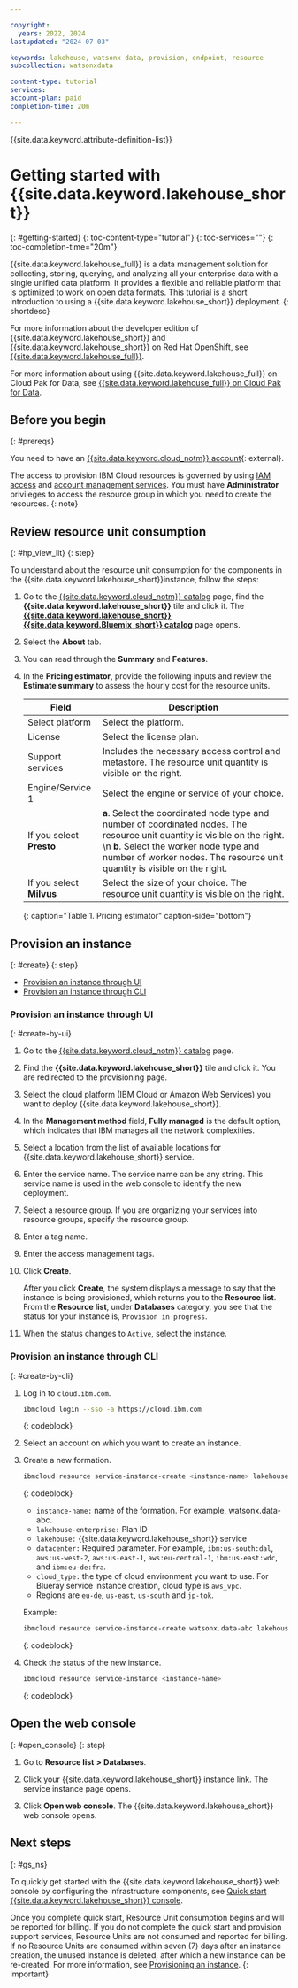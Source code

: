 ```yaml
---

copyright:
  years: 2022, 2024
lastupdated: "2024-07-03"

keywords: lakehouse, watsonx data, provision, endpoint, resource
subcollection: watsonxdata

content-type: tutorial
services:
account-plan: paid
completion-time: 20m

---
```



{{site.data.keyword.attribute-definition-list}}

# Getting started with {{site.data.keyword.lakehouse_short}}
{: #getting-started}
{: toc-content-type="tutorial"}
{: toc-services=""}
{: toc-completion-time="20m"}


{{site.data.keyword.lakehouse_full}} is a data management solution for collecting, storing, querying, and analyzing all your enterprise data with a single unified data platform. It provides a flexible and reliable platform that is optimized to work on open data formats.
This tutorial is a short introduction to using a {{site.data.keyword.lakehouse_short}} deployment.
{: shortdesc}

For more information about the developer edition of {{site.data.keyword.lakehouse_short}} and {{site.data.keyword.lakehouse_short}} on Red Hat OpenShift, see [{{site.data.keyword.lakehouse_full}}](https://www.ibm.com/docs/en/watsonxdata/1.1.x).

For more information about using {{site.data.keyword.lakehouse_full}} on Cloud Pak for Data, see [{{site.data.keyword.lakehouse_full}} on Cloud Pak for Data](https://www.ibm.com/docs/en/cloud-paks/cp-data/4.8.x?topic=services-watsonxdata).

## Before you begin
{: #prereqs}

You need to have an [{{site.data.keyword.cloud_notm}} account](https://cloud.ibm.com/registration){: external}.

The access to provision IBM Cloud resources is governed by using [IAM access](https://cloud.ibm.com/docs/account?topic=account-userroles&interface=ui) and [account management services](https://cloud.ibm.com/docs/account?topic=account-account-services&interface=ui). You must have **Administrator** privileges to access the resource group in which you need to create the resources.
{: note}




## Review resource unit consumption
{: #hp_view_lit}
{: step}

To understand about the resource unit consumption for the components in the {{site.data.keyword.lakehouse_short}}instance, follow the steps:

1. Go to the [{{site.data.keyword.cloud_notm}} catalog](https://cloud.ibm.com/catalog) page, find the **{{site.data.keyword.lakehouse_short}}** tile and click it. The [**{{site.data.keyword.lakehouse_short}}** **{{site.data.keyword.Bluemix_short}} catalog**](https://cloud.ibm.com/watsonxdata) page opens.

1. Select the **About** tab.

1. You can read through the **Summary** and **Features**.

1. In the **Pricing estimator**, provide the following inputs and review the **Estimate summary** to assess the hourly cost for the resource units.


   | Field | Description |
   |--------------------------|----------------|
   |Select platform |Select the platform.|
   |License |Select the license plan.|
   |Support services|Includes the necessary access control and metastore. The resource unit quantity is visible on the right.|
   |Engine/Service 1|Select the engine or service of your choice.|
   |If you select **Presto**|**a**. Select the coordinated node type and number of coordinated nodes. The resource unit quantity is visible on the right. \n **b**. Select the worker node type and number of worker nodes. The resource unit quantity is visible on the right.|
   |If you select **Milvus**|Select the size of your choice. The resource unit quantity is visible on the right.|
   {: caption="Table 1. Pricing estimator" caption-side="bottom"}

## Provision an instance
{: #create}
{: step}

* [Provision an instance through UI](#create-by-ui)
* [Provision an instance through CLI](#create-by-cli)

### Provision an instance through UI
{: #create-by-ui}

1. Go to the [{{site.data.keyword.cloud_notm}} catalog](https://cloud.ibm.com/catalog) page.

2. Find the **{{site.data.keyword.lakehouse_short}}** tile and click it. You are redirected to the provisioning page.

3. Select the cloud platform (IBM Cloud or Amazon Web Services) you want to deploy {{site.data.keyword.lakehouse_short}}.

4. In the **Management method** field, **Fully managed** is the default option, which indicates that IBM manages all the network complexities.

5. Select a location from the list of available locations for {{site.data.keyword.lakehouse_short}} service.

6. Enter the service name. The service name can be any string. This service name is used in the web console to identify the new deployment.

7. Select a resource group. If you are organizing your services into resource groups, specify the resource group.

8. Enter a tag name.

9. Enter the access management tags.

   <!-- 1. Select the type of network endpoints that is used for accessing the service.
   a. **Public endpoint only** - Public endpoints provide a connection to your deployment on the public network (single endpoint).
   b. **Private endpoint only** - Private endpoints route traffic through the IBM Cloud Private network (single endpoint).
   c. **Both public and private endpoints** - Public endpoints provide a connection to your deployment on the public network. Private endpoints route traffic through the IBM Cloud Private network. (Two separate endpoints). -->

10. Click **Create**.

    After you click **Create**, the system displays a message to say that the instance is being provisioned, which returns you to the **Resource list**. From the **Resource list**, under **Databases** category, you see that the status for your instance is, `Provision in progress`.

11. When the status changes to `Active`, select the instance.

### Provision an instance through CLI
{: #create-by-cli}

1. Log in to `cloud.ibm.com`.

   ```bash
   ibmcloud login --sso -a https://cloud.ibm.com
   ```
   {: codeblock}

2. Select an account on which you want to create an instance.

3. Create a new formation.

    ```bash
    ibmcloud resource service-instance-create <instance-name> lakehouse lakehouse-enterprise <region> -g Default -p <cloud_type> '{"datacenter": ""}'`
    ```
    {: codeblock}

    - `instance-name:` name of the formation. For example, watsonx.data-abc.
    - `lakehouse-enterprise:` Plan ID
    - `lakehouse:` {{site.data.keyword.lakehouse_short}} service
    - `datacenter:` Required parameter. For example, `ibm:us-south:dal`, `aws:us-west-2`, `aws:us-east-1`, `aws:eu-central-1`, `ibm:us-east:wdc`, and `ibm:eu-de:fra`.
    - `cloud_type:` the type of cloud environment you want to use. For Blueray service instance creation, cloud type is `aws_vpc`.
    - Regions are `eu-de`, `us-east`, `us-south` and `jp-tok`.

    Example:

    ```bash
    ibmcloud resource service-instance-create watsonx.data-abc lakehouse lakehouse-enterprise us-south -g Default -p aws_vpc '{"datacenter": "ibm:us-south:dal"}'
    ```
    {: codeblock}

4. Check the status of the new instance.

    ```bash
    ibmcloud resource service-instance <instance-name>
    ```
    {: codeblock}

## Open the web console
{: #open_console}
{: step}

1. Go to **Resource list** **>** **Databases**.

2. Click your {{site.data.keyword.lakehouse_short}} instance link. The service instance page opens.

3. Click **Open web console**. The {{site.data.keyword.lakehouse_short}} web console opens.

    <!-- 1. Log in to the console with your IBMid and password. The {{site.data.keyword.lakehouse_short}} web console opens. -->

## Next steps
{: #gs_ns}

To quickly get started with the {{site.data.keyword.lakehouse_short}} web console by configuring the infrastructure components, see [Quick start {{site.data.keyword.lakehouse_short}} console](watsonxdata?topic=watsonxdata-quick_start).

Once you complete quick start, Resource Unit consumption begins and will be reported for billing.
If you do not complete the quick start and provision support services, Resource Units are not consumed and reported for billing.
If no Resource Units are consumed within seven (7) days after an instance creation, the unused instance is deleted, after which a new instance can be re-created. For more information, see [Provisioning an instance](#create-by-ui).
{: important}

